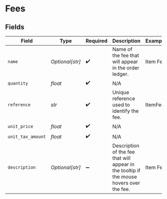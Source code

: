 # Fees


## Fields

| Field                                                                                    | Type                                                                                     | Required                                                                                 | Description                                                                              | Example                                                                                  |
| ---------------------------------------------------------------------------------------- | ---------------------------------------------------------------------------------------- | ---------------------------------------------------------------------------------------- | ---------------------------------------------------------------------------------------- | ---------------------------------------------------------------------------------------- |
| `name`                                                                                   | *Optional[str]*                                                                          | :heavy_check_mark:                                                                       | Name of the fee that will appear in the order ledger.                                    | Item Fee                                                                                 |
| `quantity`                                                                               | *float*                                                                                  | :heavy_check_mark:                                                                       | N/A                                                                                      |                                                                                          |
| `reference`                                                                              | *str*                                                                                    | :heavy_check_mark:                                                                       | Unique reference used to identify the fee.                                               | ItemFee                                                                                  |
| `unit_price`                                                                             | *float*                                                                                  | :heavy_check_mark:                                                                       | N/A                                                                                      |                                                                                          |
| `unit_tax_amount`                                                                        | *float*                                                                                  | :heavy_check_mark:                                                                       | N/A                                                                                      |                                                                                          |
| `description`                                                                            | *Optional[str]*                                                                          | :heavy_minus_sign:                                                                       | Description of the fee that will appear in the tooltip if the mouse hovers over the fee. | Item Fee                                                                                 |